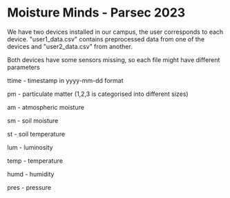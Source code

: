 # Moisture Minds - Parsec 2023
We have two devices installed in our campus, the user corresponds to each device. "user1_data.csv" contains preprocessed data from one of the devices and "user2_data.csv" from another.

Both devices have some sensors missing, so each file might have different parameters

ttime - timestamp in yyyy-mm-dd format

pm - particulate matter (1,2,3 is categorised into different sizes)

am - atmospheric moisture

sm - soil moisture

st - soil temperature

lum - luminosity

temp - temperature

humd - humidity

pres - pressure
